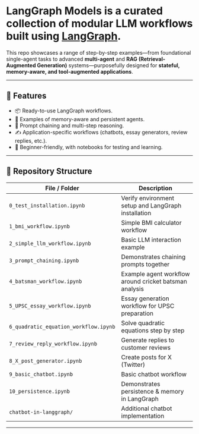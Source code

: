 # LangGraph Models is a curated collection of modular LLM workflows built using **[LangGraph](https://github.com/langchain-ai/langgraph)**.  
This repo showcases a range of step-by-step examples—from foundational single-agent tasks to advanced **multi-agent** and **RAG (Retrieval-Augmented Generation)** systems—purposefully designed for **stateful, memory-aware, and tool-augmented applications**.  

---

## 🚀 Features  


- 📦 Ready-to-use LangGraph workflows.  
- 🧠 Examples of memory-aware and persistent agents.  
- 🔗 Prompt chaining and multi-step reasoning.  
- ✍️ Application-specific workflows (chatbots, essay generators, review replies, etc.).  
- 🎯 Beginner-friendly, with notebooks for testing and learning. 

---

## 📂 Repository Structure  

| File / Folder | Description |
|---------------|-------------|
| `0_test_installation.ipynb` | Verify environment setup and LangGraph installation |
| `1_bmi_workflow.ipynb` | Simple BMI calculator workflow |
| `2_simple_llm_workflow.ipynb` | Basic LLM interaction example |
| `3_prompt_chaining.ipynb` | Demonstrates chaining prompts together |
| `4_batsman_workflow.ipynb` | Example agent workflow around cricket batsman analysis |
| `5_UPSC_essay_workflow.ipynb` | Essay generation workflow for UPSC preparation |
| `6_quadratic_equation_workflow.ipynb` | Solve quadratic equations step by step |
| `7_review_reply_workflow.ipynb` | Generate replies to customer reviews |
| `8_X_post_generator.ipynb` | Create posts for X (Twitter) |
| `9_basic_chatbot.ipynb` | Basic chatbot workflow |
| `10_persistence.ipynb` | Demonstrates persistence & memory in LangGraph |
| `chatbot-in-langgraph/` | Additional chatbot implementation |

---
